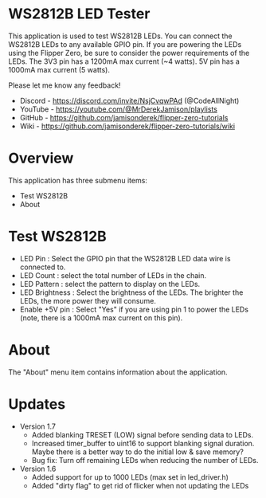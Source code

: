 # WS2812B LED Tester
This application is used to test WS2812B LEDs.  You can connect the WS2812B LEDs to any available GPIO pin.  If you are powering the LEDs using the Flipper Zero, be sure to consider the power requirements of the LEDs.  The 3V3 pin has a 1200mA max current (~4 watts).  5V pin has a 1000mA max current (5 watts).

Please let me know any feedback! 
- Discord - https://discord.com/invite/NsjCvqwPAd  (@CodeAllNight)
- YouTube - https://youtube.com/@MrDerekJamison/playlists
- GitHub - https://github.com/jamisonderek/flipper-zero-tutorials
- Wiki - https://github.com/jamisonderek/flipper-zero-tutorials/wiki

# Overview
This application has three submenu items:
* Test WS2812B
* About

# Test WS2812B
- LED Pin : Select the GPIO pin that the WS2812B LED data wire is connected to.
- LED Count : select the total number of LEDs in the chain.
- LED Pattern : select the pattern to display on the LEDs.
- LED Brightness : Select the brightness of the LEDs.  The brighter the LEDs, the more power they will consume.
- Enable +5V pin : Select "Yes" if you are using pin 1 to power the LEDs (note, there is a 1000mA max current on this pin).

# About
The "About" menu item contains information about the application.

# Updates
- Version 1.7
  - Added blanking TRESET (LOW) signal before sending data to LEDs.
  - Increased timer_buffer to uint16 to support blanking signal duration.  Maybe there is a better way to do the initial low & save memory?
  - Bug fix: Turn off remaining LEDs when reducing the number of LEDs.
- Version 1.6 
  - Added support for up to 1000 LEDs (max set in led_driver.h)
  - Added "dirty flag" to get rid of flicker when not updating the LEDs
